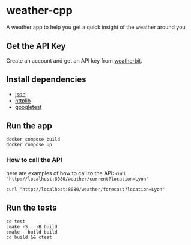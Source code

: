 # weather-cpp
A weather app to help you get a quick insight of the weather around you

## Get the API Key

Create an account and get an API key from [weatherbit](https://www.weatherbit.io/).

## Install dependencies

- [json](https://github.com/nlohmann/json?tab=readme-ov-file)
- [httplib](https://github.com/yhirose/cpp-httplib/tree/master)
- [googletest](https://github.com/google/googletest/tree/main)

## Run the app

```
docker compose build
docker compose up
```

### How to call the API

here are examples of how to call to the API:
`curl "http://localhost:8080/weather/current?location=Lyon"`

`curl "http://localhost:8080/weather/forecast?location=Lyon"`

## Run the tests

```
cd test
cmake -S . -B build
cmake --build build
cd build && ctest
```

